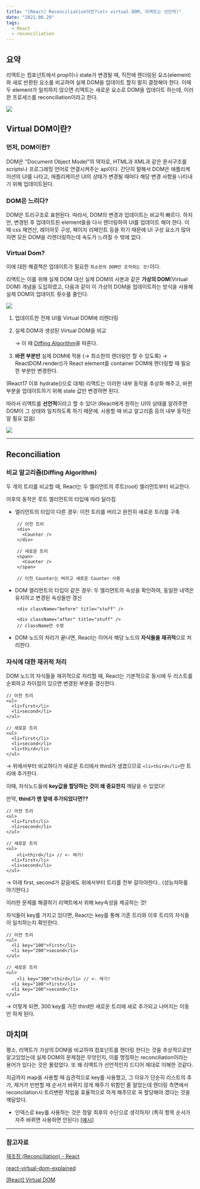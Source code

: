 ```yaml
---
title: "[React] Reconciliation이란?\n(+ virtual DOM, 리액트는 선언적)"
date: "2021.08.29"
tags:
  - React
  - reconciliation
---
```


## 요약

리액트는 컴포넌트에서 prop이나 state가 변경될 때, 직전에 렌더링된 요소(element)와 새로 반환된 요소를 비교하여 실제 DOM을 업데이트 할지 말지 결정해야 한다. 이때 두 element가 일치하지 않으면 리액트는 새로운 요소로 DOM을 업데이트 하는데, 이러한 프로세스를 reconciliation이라고 한다.

![](https://images.velog.io/images/syoung125/post/feceb168-5c24-45dd-8db5-08c839234bd4/image.png)

## Virtual DOM이란?

### 먼저, DOM이란?

DOM은 "Document Object Model"의 약자로, HTML과 XML과 같은 문서구조를 scripts나 프로그래밍 언어로 연결시켜주는 api이다. 간단히 말해서 DOM은 애플리케이션의 UI를 나타고, 애플리케이션 UI의 상태가 변경될 때마다 해당 변경 사항을 나타내기 위해 업데이트된다.

### DOM은 느리다?

DOM은 트리구조로 표현된다. 따라서, DOM의 변경과 업데이트는 비교적 빠르다. 하지만, 변경된 후 업데이트된 element들을 다시 렌더링하여 UI를 업데이트 해야 한다. 이 때 css 재연산, 레이아웃 구성, 페이지 리페인트 등을 하기 때문에 UI 구성 요소가 많아지면 모든 DOM을 리렌더링하는데 속도가 느려질 수 밖에 없다.

### Virtual Dom?

이에 대한 해결책은 업데이트가 필요한 `최소한의 DOM만 조작하는 것!`이다.

리액트는 이를 위해 실제 DOM 대신 실제 DOM의 사본과 같은 **가상의 DOM**(Virtual DOM) 개념을 도입하였고, 다음과 같이 이 가상의 DOM을 업데이트하는 방식을 사용해 실제 DOM의 업데이트 횟수를 줄인다.

![](https://images.velog.io/images/syoung125/post/59d5c934-f5ce-4d9a-9162-9bf5e4df5df1/image.png)

1. 업데이트한 전체 UI를 Virtual DOM에 리렌더링
2. 실제 DOM과 생성된 Virtual DOM을 비교

   → 이 때 [Diffing Algorithm](https://ko.reactjs.org/docs/reconciliation.html#the-diffing-algorithm)을 따른다.

3. **바뀐 부분만** 실제 DOM에 적용 (→ 최소한의 렌더링만 할 수 있도록)
   → ReactDOM.render()가 React element를 container DOM에 렌더링할 때 필요한 부분만 변경한다.

(React17 이후 hydrate()으로 대체)
리액트는 이러한 내부 동작을 추상화 해주고, 바뀐 부분을 업데이트하기 위해 state 값만 변경하면 된다.

따라서 리액트를 **선언적**이라고 할 수 있다! (React에게 원하는 UI의 상태를 알려주면 DOM이 그 상태와 일치하도록 하기 때문에. 사용할 때 비교 알고리즘 등의 내부 동작은 알 필요 없음)

![](https://images.velog.io/images/syoung125/post/d6eb00c4-0355-41ad-843f-d09400921728/image.png)

---

## Reconciliation

### 비교 알고리즘(Diffing Algorithm)

두 개의 트리를 비교할 때, React는 두 엘리먼트의 루트(root) 엘리먼트부터 비교한다.

이후의 동작은 루트 엘리먼트의 타입에 따라 달라짐

- 엘리먼트의 타입이 다른 경우: 이전 트리를 버리고 완전히 새로운 트리를 구축

```tsx
    // 이전 트리
    <div>
      <Counter />
    </div>

    // 새로운 트리
    <span>
      <Counter />
    </span>

    // 이전 Counter는 버리고 새로운 Counter 사용
```

- DOM 엘리먼트의 타입이 같은 경우: 두 엘리먼트의 속성을 확인하여, 동일한 내역은 유지하고 변경된 속성들만 갱신

```tsx
    <div className="before" title="stuff" />

    <div className="after" title="stuff" />
    // className만 수정
```

- DOM 노드의 처리가 끝나면, React는 이어서 해당 노드의 **자식들을 재귀적**으로 처리한다.

### 자식에 대한 재귀적 처리

DOM 노드의 자식들을 재귀적으로 처리할 때, React는 기본적으로 동시에 두 리스트를 순회하고 차이점이 있으면 변경된 부분을 갱신한다.

```tsx
// 이전 트리
<ul>
  <li>first</li>
  <li>second</li>
</ul>

// 새로운 트리
<ul>
  <li>first</li>
  <li>second</li>
  <li>third</li>
</ul>
```

→ 위에서부터 비교하다가 새로운 트리에서 third가 생겼으므로 `<li>third</li>`만 트리에 추가한다.

이때, 자식노드들에 **key값을 할당하는 것이 왜 중요한지** 깨달을 수 있었다!

만약, **third가 맨 앞에 추가되었다면??**

```tsx
// 이전 트리
<ul>
  <li>first</li>
  <li>second</li>
</ul>

// 새로운 트리
<ul>
	<li>third</li> // <- 여기!
  <li>first</li>
  <li>second</li>
</ul>
```

→ 아래 first, second가 같음에도 위에서부터 트리를 전부 갈아야한다.. (성능저하를 야기한다.)

이러한 문제를 해결하기 리액트에서 위해 key속성을 제공하는 것!

자식들이 key를 가지고 있다면, React는 key를 통해 기존 트리와 이후 트리의 자식들이 일치하는지 확인한다.

```tsx
// 이전 트리
<ul>
  <li key="100">first</li>
  <li key="200">second</li>
</ul>

// 새로운 트리
<ul>
	<li key="300">third</li> // <- 여기!
  <li key="100">first</li>
  <li key="200">second</li>
</ul>
```

→ 이렇게 되면, 300 key를 가진 third만 새로운 트리에 새로 추가되고 나머지는 이동만 하게 된다.

## 마치며

평소, 리액트가 가상의 DOM을 비교하여 컴포넌트를 렌더링 한다는 것을 추상적으로만 알고있었는데 실제 DOM의 문제점은 무엇인지, 이를 명칭하는 reconciliation이라는 용어가 있다는 것은 몰랐었다. 또 왜 리액트가 선언적인지 드디어 제대로 이해한 것같다.

지금까지 map을 사용할 때 습관적으로 key를 사용했고, 그 이유가 단순히 리스트의 추가, 제거가 빈번할 때 순서가 바뀌지 않게 해주기 위함인 줄 알았는데 렌더링 측면에서 reconcilation시 트리변환 작업을 효율적으로 하게 해주므로 꼭 할당해야 겠다는 것을 깨달았다.

- 인덱스로 key를 사용하는 것은 정말 최후의 수단으로 생각하자! (특히 항목 순서가 자주 바뀌면 사용하면 안된다) [[예시](https://codepen.io/pen?editors=0010)]

---

### 참고자료

[재조정 (Reconciliation) - React](https://ko.reactjs.org/docs/reconciliation.html)

[react-virtual-dom-explained](https://programmingwithmosh.com/react/react-virtual-dom-explained/)

[[React] Virtual DOM](https://brunch.co.kr/@eight-two-five/14)
